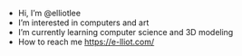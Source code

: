 - Hi, I’m @elliotlee
- I’m interested in computers and art
- I’m currently learning computer science and 3D modeling
- How to reach me https://e-lliot.com/

